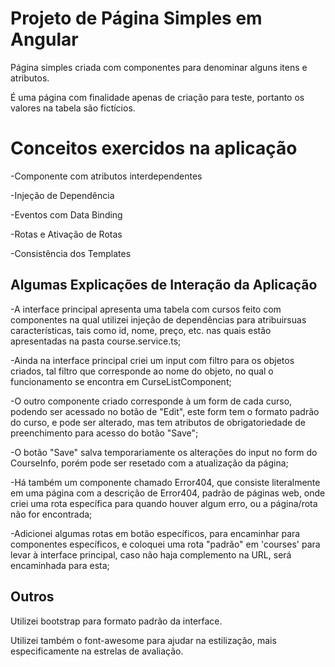 # Projeto de Página Simples em Angular

Página simples criada com componentes para denominar alguns itens e atributos.

É uma página com finalidade apenas de criação para teste, portanto os valores na tabela são fictícios.


# Conceitos exercidos na aplicação

-Componente com atributos interdependentes

-Injeção de Dependência

-Eventos com Data Binding

-Rotas e Ativação de Rotas

-Consistência dos Templates


## Algumas Explicações de Interação da Aplicação

-A interface principal apresenta uma tabela com cursos feito com componentes na qual utilizei injeção de dependências para atribuirsuas características, tais como id, nome, preço, etc. nas quais estão apresentadas na pasta course.service.ts;

-Ainda na interface principal criei um input com filtro para os objetos criados, tal filtro que corresponde ao nome do objeto, no qual o funcionamento se encontra em CurseListComponent;

-O outro componente criado corresponde à um form de cada curso, podendo ser acessado no botão de "Edit", este form tem o formato padrão do curso, e pode ser alterado, mas tem atributos de obrigatoriedade de preenchimento para acesso do botão "Save";

-O botão "Save" salva temporariamente os alterações do input no form do CourseInfo, porém pode ser resetado com a atualização da página;

-Há também um componente chamado Error404, que consiste literalmente em uma página com a descrição de Error404, padrão de páginas web,  onde criei uma rota específica para quando houver algum erro, ou a página/rota não for encontrada;

-Adicionei algumas rotas em botão específicos, para encaminhar para componentes específicos, e coloquei uma rota "padrão" em 'courses' para levar à interface principal, caso não haja complemento na URL, será encaminhada para esta;


## Outros

Utilizei bootstrap para formato padrão da interface.

Utilizei também o font-awesome para ajudar na estilização, mais especificamente na estrelas de avaliação.
